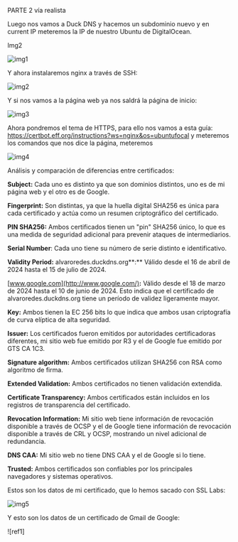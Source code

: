 PARTE 2 vía realista

Luego nos vamos a Duck DNS y hacemos un subdominio nuevo y en current IP meteremos la IP de nuestro Ubuntu de DigitalOcean.

Img2

![img1](img/Aspose.Words.76d9b43d-2804-4deb-b36b-29104b9f30b8.001.png)



Y ahora instalaremos nginx a través de SSH:

![img2](img/Aspose.Words.76d9b43d-2804-4deb-b36b-29104b9f30b8.002.png)

Y si nos vamos a la página web ya nos saldrá la página de inicio:

![img3](img/Aspose.Words.76d9b43d-2804-4deb-b36b-29104b9f30b8.003.png)

Ahora pondremos el tema de HTTPS, para ello nos vamos a esta guía: <https://certbot.eff.org/instructions?ws=nginx&os=ubuntufocal> y meteremos los comandos que nos dice la página, meteremos 

![img4](img/Aspose.Words.76d9b43d-2804-4deb-b36b-29104b9f30b8.004.png)


Análisis y comparación de diferencias entre certificados:

**Subject:** Cada uno es distinto ya que son dominios distintos, uno es de mi página web y el otro es de Google.

**Fingerprint:** Son distintas, ya que la huella digital SHA256 es única para cada certificado y actúa como un resumen criptográfico del certificado.

**PIN SHA256:** Ambos certificados tienen un "pin" SHA256 único, lo que es una medida de seguridad adicional para prevenir ataques de intermediarios.

**Serial Number**: Cada uno tiene su número de serie distinto e identificativo.

**Validity Period:** alvaroredes.duckdns.org**:** Válido desde el 16 de abril de 2024 hasta el 15 de julio de 2024.

[www.google.com](http://www.google.com/)**:** Válido desde el 18 de marzo de 2024 hasta el 10 de junio de 2024. Esto indica que el certificado de alvaroredes.duckdns.org tiene un período de validez ligeramente mayor.

**Key:** Ambos tienen la EC 256 bits lo que indica que ambos usan criptografía de curva elíptica de alta seguridad.

**Issuer:** Los certificados fueron emitidos por autoridades certificadoras diferentes, mi sitio web fue emitido por R3 y el de Google fue emitido por GTS CA 1C3.

**Signature algorithm:** Ambos certificados utilizan SHA256 con RSA como algoritmo de firma.

**Extended Validation:** Ambos certificados no tienen validación extendida.

**Certificate Transparency:** Ambos certificados están incluidos en los registros de transparencia del certificado.

**Revocation Information:** Mi sitio web tiene información de revocación disponible a través de OCSP y el de Google tiene información de revocación disponible a través de CRL y OCSP, mostrando un nivel adicional de redundancia.

**DNS CAA:** Mi sitio web no tiene DNS CAA y el de Google si lo tiene.

**Trusted:** Ambos certificados son confiables por los principales navegadores y sistemas operativos.

Estos son los datos de mi certificado, que lo hemos sacado con SSL Labs:

![img5](img/Aspose.Words.76d9b43d-2804-4deb-b36b-29104b9f30b8.005.png)

Y esto son los datos de un certificado de Gmail de Google:

![ref1]

